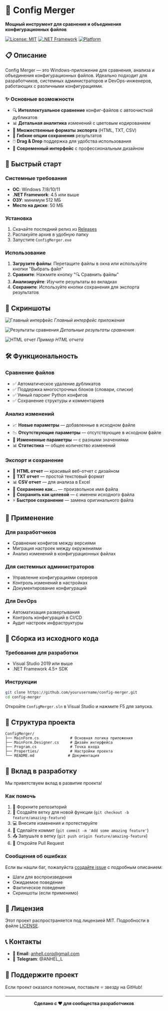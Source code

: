 # 🔧 Config Merger

**Мощный инструмент для сравнения и объединения конфигурационных файлов**

[![License: MIT](https://img.shields.io/badge/License-MIT-yellow.svg)](https://opensource.org/licenses/MIT)
[![.NET Framework](https://img.shields.io/badge/.NET%20Framework-4.5+-blue.svg)](https://dotnet.microsoft.com/download/dotnet-framework)
[![Platform](https://img.shields.io/badge/Platform-Windows-lightgrey.svg)](https://www.microsoft.com/windows)


## 📋 Описание

Config Merger — это Windows-приложение для сравнения, анализа и объединения конфигурационных файлов. Идеально подходит для разработчиков, системных администраторов и DevOps-инженеров, работающих с различными конфигурациями.

### ✨ Основные возможности

- 🔍 **Интеллектуальное сравнение** конфиг-файлов с автоочисткой дубликатов
- 📊 **Детальная аналитика** изменений с цветовым кодированием
- 💾 **Множественные форматы экспорта** (HTML, TXT, CSV)
- 🎯 **Гибкие опции сохранения** результатов
- 🖱️ **Drag & Drop** поддержка для удобства использования
- 🎨 **Современный интерфейс** с профессиональным дизайном

## 🚀 Быстрый старт

### Системные требования

- **ОС**: Windows 7/8/10/11
- **.NET Framework**: 4.5 или выше
- **ОЗУ**: минимум 512 МБ
- **Место на диске**: 50 МБ

### Установка

1. Скачайте последний релиз из [Releases](../../releases)
2. Распакуйте архив в удобную папку
3. Запустите `ConfigMerger.exe`

### Использование

1. **Загрузите файлы**: Перетащите файлы в окна или используйте кнопки "Выбрать файл"
2. **Сравните**: Нажмите кнопку "🔍 Сравнить файлы" 
3. **Анализируйте**: Изучите результаты во вкладках
4. **Сохраните**: Используйте кнопки сохранения для экспорта результатов

## 📸 Скриншоты

![Главный интерфейс](screenshots/main-interface.png)
*Главный интерфейс приложения*

![Результаты сравнения](screenshots/comparison-results.png)
*Детальные результаты сравнения*

![HTML отчет](screenshots/html-report.png)
*Пример HTML отчета*

## 🛠️ Функциональность

### Сравнение файлов
- ✅ Автоматическое удаление дубликатов
- ✅ Поддержка многострочных блоков (словари, списки)
- ✅ Умный парсинг Python конфигов
- ✅ Сохранение структуры и комментариев

### Анализ изменений
- 📈 **Новые параметры** — добавленные в исходном файле
- 📉 **Отсутствующие параметры** — отсутствующие в исходном файле  
- 🔄 **Измененные параметры** — с разными значениями
- 📊 **Статистика** — общее количество изменений

### Экспорт и сохранение
- 📄 **HTML отчет** — красивый веб-отчет с дизайном
- 📝 **TXT отчет** — простой текстовый формат
- 📊 **CSV отчет** — для анализа в Excel
- 💾 **Сохранение как...** — произвольное имя файла
- 📁 **Сохранить как целевой** — с именем исходного файла
- ⚡ **Быстрое сохранение** — замена оригинального файла

## 🎯 Применение

### Для разработчиков
- Сравнение конфигов между версиями
- Миграция настроек между окружениями
- Анализ изменений в конфигурационных файлах

### Для системных администраторов
- Управление конфигурациями серверов
- Контроль изменений в настройках
- Документирование конфигураций

### Для DevOps
- Автоматизация развертывания
- Контроль конфигураций в CI/CD
- Аудит настроек инфраструктуры

## 🔧 Сборка из исходного кода

### Требования для разработки
- Visual Studio 2019 или выше
- .NET Framework 4.5+ SDK

### Инструкции
```bash
git clone https://github.com/yourusername/config-merger.git
cd config-merger
```

Откройте `ConfigMerger.sln` в Visual Studio и нажмите F5 для запуска.

## 📁 Структура проекта

```
ConfigMerger/
├── MainForm.cs              # Основная логика приложения
├── MainForm.Designer.cs     # Дизайн интерфейса
├── Program.cs               # Точка входа
├── Properties/              # Настройки проекта
└── README.md               # Документация
```

## 🤝 Вклад в разработку

Мы приветствуем вклад в развитие проекта! 

### Как помочь
1. 🍴 Форкните репозиторий
2. 🌿 Создайте ветку для новой функции (`git checkout -b feature/amazing-feature`)
3. 💻 Внесите изменения и протестируйте
4. 📝 Сделайте коммит (`git commit -m 'Add some amazing feature'`)
5. 📤 Запушьте в ветку (`git push origin feature/amazing-feature`)
6. 🔄 Откройте Pull Request

### Сообщения об ошибках
Если вы нашли баг, пожалуйста [создайте issue](../../issues/new) с подробным описанием:
- Шаги для воспроизведения
- Ожидаемое поведение
- Фактическое поведение
- Скриншоты (если применимо)

## 📄 Лицензия

Этот проект распространяется под лицензией MIT. Подробности в файле [LICENSE](LICENSE).

## 📞 Контакты

- 📧 **Email**: anhell.corp@gmail.com
- 💬 **Telegram**: @ANHEL_L

## 🎉 Поддержите проект

Если проект оказался полезным, поставьте ⭐ звезду на GitHub!

---

<p align="center">
  <strong>Сделано с ❤️ для сообщества разработчиков</strong>
</p>
